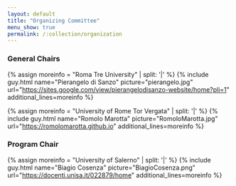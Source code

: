 ```yaml
---
layout: default
title: "Organizing Committee"
menu_show: true
permalink: /:collection/organization
---
```


### General Chairs

{% assign moreinfo = "Roma Tre University" | split: '|' %}
{% include guy.html     name="Pierangelo di Sanzo"
                        picture="pierangelo.jpg"
                        url="https://sites.google.com/view/pierangelodisanzo-website/home?pli=1"
                        additional_lines=moreinfo %}


{% assign moreinfo = "University of Rome Tor Vergata" | split: '|' %}
{% include guy.html     name="Romolo Marotta"
                        picture="RomoloMarotta.jpg"
                        url="https://romolomarotta.github.io"
                        additional_lines=moreinfo %}


### Program Chair

{% assign moreinfo = "University of Salerno" | split: '|' %}
{% include guy.html     name="Biagio Cosenza"
                        picture="BiagioCosenza.png"
                        url="https://docenti.unisa.it/022879/home"
                        additional_lines=moreinfo %}



